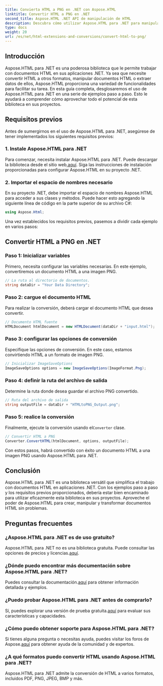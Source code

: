 ```yaml
---
title: Convierta HTML a PNG en .NET con Aspose.HTML
linktitle: Convertir HTML a PNG en .NET
second_title: Aspose.HTML .NET API de manipulación de HTML
description: Descubra cómo utilizar Aspose.HTML para .NET para manipular y convertir documentos HTML. Guía paso a paso para un desarrollo .NET eficaz.
type: docs
weight: 20
url: /es/net/html-extensions-and-conversions/convert-html-to-png/
---
```


## Introducción

Aspose.HTML para .NET es una poderosa biblioteca que le permite trabajar con documentos HTML en sus aplicaciones .NET. Ya sea que necesite convertir HTML a otros formatos, manipular documentos HTML o extraer datos de ellos, Aspose.HTML proporciona una variedad de funcionalidades para facilitar su tarea. En esta guía completa, desglosaremos el uso de Aspose.HTML para .NET en una serie de ejemplos paso a paso. Esto le ayudará a comprender cómo aprovechar todo el potencial de esta biblioteca en sus proyectos.

## Requisitos previos

Antes de sumergirnos en el uso de Aspose.HTML para .NET, asegúrese de tener implementados los siguientes requisitos previos:

### 1. Instale Aspose.HTML para .NET

 Para comenzar, necesita instalar Aspose.HTML para .NET. Puede descargar la biblioteca desde el sitio web,[aquí](https://releases.aspose.com/html/net/). Siga las instrucciones de instalación proporcionadas para configurar Aspose.HTML en su proyecto .NET.

### 2. Importar el espacio de nombres necesario

En su proyecto .NET, debe importar el espacio de nombres Aspose.HTML para acceder a sus clases y métodos. Puede hacer esto agregando la siguiente línea de código en la parte superior de su archivo C#:

```csharp
using Aspose.Html;
```

Una vez establecidos los requisitos previos, pasemos a dividir cada ejemplo en varios pasos:

## Convertir HTML a PNG en .NET

### Paso 1: Inicializar variables

Primero, necesita configurar las variables necesarias. En este ejemplo, convertiremos un documento HTML a una imagen PNG.

```csharp
// La ruta al directorio de documentos.
string dataDir = "Your Data Directory";
```

### Paso 2: cargue el documento HTML

Para realizar la conversión, deberá cargar el documento HTML que desea convertir. 

```csharp
// Documento HTML fuente
HTMLDocument htmlDocument = new HTMLDocument(dataDir + "input.html");
```

### Paso 3: configurar las opciones de conversión

Especifique las opciones de conversión. En este caso, estamos convirtiendo HTML a un formato de imagen PNG.

```csharp
// Inicializar ImageSaveOptions
ImageSaveOptions options = new ImageSaveOptions(ImageFormat.Png);
```

### Paso 4: definir la ruta del archivo de salida

Determine la ruta donde desea guardar el archivo PNG convertido.

```csharp
// Ruta del archivo de salida
string outputFile = dataDir + "HTMLtoPNG_Output.png";
```

### Paso 5: realice la conversión

 Finalmente, ejecute la conversión usando el`Converter` clase.

```csharp
// Convertir HTML a PNG
Converter.ConvertHTML(htmlDocument, options, outputFile);
```

Con estos pasos, habrá convertido con éxito un documento HTML a una imagen PNG usando Aspose.HTML para .NET.

## Conclusión

Aspose.HTML para .NET es una biblioteca versátil que simplifica el trabajo con documentos HTML en aplicaciones .NET. Con los ejemplos paso a paso y los requisitos previos proporcionados, debería estar bien encaminado para utilizar eficazmente esta biblioteca en sus proyectos. Aproveche el poder de Aspose.HTML para crear, manipular y transformar documentos HTML sin problemas.

## Preguntas frecuentes

### ¿Aspose.HTML para .NET es de uso gratuito?
 Aspose.HTML para .NET no es una biblioteca gratuita. Puede consultar las opciones de precios y licencias.[aquí](https://purchase.aspose.com/buy).

### ¿Dónde puedo encontrar más documentación sobre Aspose.HTML para .NET?
 Puedes consultar la documentación.[aquí](https://reference.aspose.com/html/net/) para obtener información detallada y ejemplos.

### ¿Puedo probar Aspose.HTML para .NET antes de comprarlo?
 Sí, puedes explorar una versión de prueba gratuita.[aquí](https://releases.aspose.com/) para evaluar sus características y capacidades.

### ¿Cómo puedo obtener soporte para Aspose.HTML para .NET?
 Si tienes alguna pregunta o necesitas ayuda, puedes visitar los foros de Aspose.[aquí](https://forum.aspose.com/) para obtener ayuda de la comunidad y de expertos.

### ¿A qué formatos puedo convertir HTML usando Aspose.HTML para .NET?
Aspose.HTML para .NET admite la conversión de HTML a varios formatos, incluidos PDF, PNG, JPEG, BMP y más.